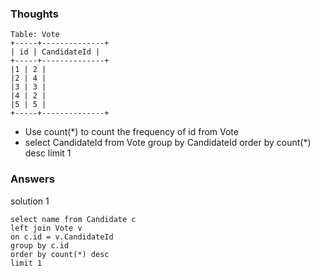 ### Thoughts 
```
Table: Vote
+-----+--------------+
| id | CandidateId |
+-----+--------------+
|1 | 2 |
|2 | 4 |
|3 | 3 |
|4 | 2 |
|5 | 5 |
+-----+--------------+
```
- Use count(*) to count the frequency of id from Vote 
- select CandidateId from Vote group by CandidateId order by count(*) desc limit 1


### Answers 

solution 1 
```
select name from Candidate c
left join Vote v 
on c.id = v.CandidateId
group by c.id
order by count(*) desc
limit 1 

```

